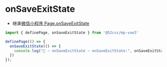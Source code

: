 # onSaveExitState

* 继承[微信小程序 Page.onSaveExitState](https://developers.weixin.qq.com/miniprogram/dev/reference/api/Page.html#onSaveExitState)

```ts
import { definePage, onSaveExitState } from '@52css/mp-vue3'

definePage(() => {
  onSaveExitState(() => {
    console.log("🚀 ~ onSaveExitState ~ onSaveExitState:", onSaveExitState)
  })
});
```